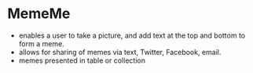 # MemeMe

- enables a user to take a picture, and add text at the top and bottom to form a meme.
- allows for sharing of memes via text, Twitter, Facebook, email.
- memes presented in table or collection
